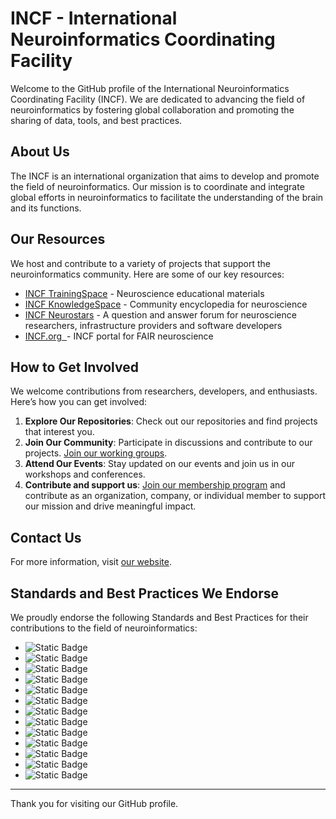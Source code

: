 # INCF - International Neuroinformatics Coordinating Facility
Welcome to the GitHub profile of the International Neuroinformatics Coordinating Facility (INCF). We are dedicated to advancing the field of neuroinformatics by fostering global collaboration and promoting the sharing of data, tools, and best practices.

## About Us
The INCF is an international organization that aims to develop and promote the field of neuroinformatics. Our mission is to coordinate and integrate global efforts in neuroinformatics to facilitate the understanding of the brain and its functions.

## Our Resources
We host and contribute to a variety of projects that support the neuroinformatics community. Here are some of our key resources:

<ul>
  <li><a href="https://training.incf.org/" target="_blank">INCF TrainingSpace</a> - Neuroscience educational materials</li>
  <li><a href="https://knowledge-space.org/" target="_blank">INCF KnowledgeSpace</a> - Community encyclopedia for neuroscience</li>
   <li><a href="https://neurostars.org/" target="_blank">INCF Neurostars</a> - A question and answer forum for neuroscience researchers, infrastructure providers and software developers</li>
  <li><a href="https://incf.org/" target="_blank">INCF.org  </a>- INCF portal for FAIR neuroscience</li>
</ul>

## How to Get Involved
We welcome contributions from researchers, developers, and enthusiasts. Here’s how you can get involved:

1. **Explore Our Repositories**: Check out our repositories and find projects that interest you.
2. **Join Our Community**: Participate in discussions and contribute to our projects. <a href="https://www.incf.org/resources/working-groups" target="_blank">Join our working groups</a>.
3. **Attend Our Events**: Stay updated on our events and join us in our workshops and conferences.
4. **Contribute and support us**: <a href="https://www.incf.org/join-incf">Join our membership program</a> and contribute as an organization, company, or individual member to support our mission and drive meaningful impact.

## Contact Us
For more information, visit <a href="https://incf.org" target="_blank">our website</a>.

## Standards and Best Practices We Endorse
We proudly endorse the following Standards and Best Practices for their contributions to the field of neuroinformatics:

- ![Static Badge](https://img.shields.io/badge/Endorsed%20by%20INCF-HED-118cdc?logo=Endorsed%20by%20INCF&labelColor=%23f1f1f1&link=https%3A%2F%2Fwww.incf.org%2Fhed)
- ![Static Badge](https://img.shields.io/badge/Endorsed%20by%20INCF-SWC-118cdc?logo=Endorsed%20by%20INCF&labelColor=%23f1f1f1&link=https%3A%2F%2Fwww.incf.org%2Fswc)
- ![Static Badge](https://img.shields.io/badge/Endorsed%20by%20INCF-NetPyNE-118cdc?logo=Endorsed%20by%20INCF&labelColor=%23f1f1f1&link=https%3A%2F%2Fwww.incf.org%2Fnetpyne)
- ![Static Badge](https://img.shields.io/badge/Endorsed%20by%20INCF-SPARC-118cdc?logo=Endorsed%20by%20INCF&labelColor=%23f1f1f1&link=https%3A%2F%2Fwww.incf.org%2Fsparc-data-structure)
- ![Static Badge](https://img.shields.io/badge/Endorsed%20by%20INCF-NEO-118cdc?logo=Endorsed%20by%20INCF&labelColor=%23f1f1f1&link=https%3A%2F%2Fwww.incf.org%2Fsbp%2Fneo)
- ![Static Badge](https://img.shields.io/badge/Endorsed%20by%20INCF-The%20neuromorphological%20file%20format-118cdc?logo=Endorsed%20by%20INCF&labelColor=%23f1f1f1&link=https%3A%2F%2Fwww.incf.org%2Fmbf-file-format-v-40)
- ![Static Badge](https://img.shields.io/badge/Endorsed%20by%20INCF-FAIR%20Software-118cdc?logo=Endorsed%20by%20INCF&labelColor=%23f1f1f1&link=https%3A%2F%2Fwww.incf.org%2Ffair-software)
- ![Static Badge](https://img.shields.io/badge/Endorsed%20by%20INCF-NIX-118cdc?logo=Endorsed%20by%20INCF&labelColor=%23f1f1f1&link=https%3A%2F%2Fwww.incf.org%2Fsbp%2Fnix)
- ![Static Badge](https://img.shields.io/badge/Endorsed%20by%20INCF-NWB-118cdc?logo=Endorsed%20by%20INCF&labelColor=%23f1f1f1&link=https%3A%2F%2Fwww.incf.org%2Fsbp%2Fnwb)
- ![Static Badge](https://img.shields.io/badge/Endorsed%20by%20INCF-NeuroML-118cdc?logo=Endorsed%20by%20INCF&labelColor=%23f1f1f1&link=https%3A%2F%2Fwww.incf.org%2Fsbp%2Fneuroml)
- ![Static Badge](https://img.shields.io/badge/Endorsed%20by%20INCF-BIDS-118cdc?logo=Endorsed%20by%20INCF&labelColor=%23f1f1f1&link=https%3A%2F%2Fwww.incf.org%2Fsbp%2Fbrain-imaging-data-structure-bids)
- ![Static Badge](https://img.shields.io/badge/Endorsed%20by%20INCF-PyNN-118cdc?logo=Endorsed%20by%20INCF&labelColor=%23f1f1f1&link=https%3A%2F%2Fwww.incf.org%2Fsbp%2Fpynn)
- ![Static Badge](https://img.shields.io/badge/Endorsed%20by%20INCF-DAQCORD-118cdc?logo=Endorsed%20by%20INCF&labelColor=%23f1f1f1&link=https%3A%2F%2Fwww.incf.org%2Fsbp%2Fdaqcord)

---

Thank you for visiting our GitHub profile. 

